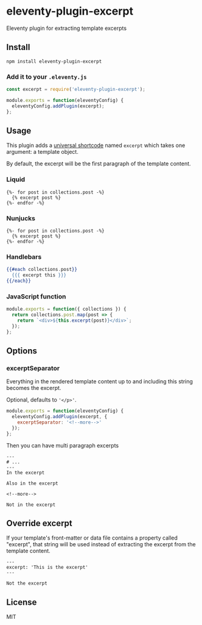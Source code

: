 # eleventy-plugin-excerpt

Eleventy plugin for extracting template excerpts

## Install

`npm install eleventy-plugin-excerpt`

### Add it to your `.eleventy.js`

```js
const excerpt = require('eleventy-plugin-excerpt');

module.exports = function(eleventyConfig) {
  eleventyConfig.addPlugin(excerpt);
};
```

## Usage

This plugin adds a [universal shortcode](https://www.11ty.io/docs/shortcodes/#universal-shortcodes) named `excerpt` which takes one argument: a template object.

By default, the excerpt will be the first paragraph of the template content.

### Liquid

```liquid
{%- for post in collections.post -%}
  {% excerpt post %}
{%- endfor -%}
```

### Nunjucks

```njk
{%- for post in collections.post -%}
  {% excerpt post %}
{%- endfor -%}
```

### Handlebars

```hbs
{{#each collections.post}}
  {{{ excerpt this }}}
{{/each}}
```

### JavaScript function

```js
module.exports = function({ collections }) {
  return collections.post.map(post => {
    return `<div>${this.excerpt(post)}</div>`;
  });
};
```

## Options

### excerptSeparator

Everything in the rendered template content up to and including this string becomes the excerpt.

Optional, defaults to `'</p>'`.

```js
module.exports = function(eleventyConfig) {
  eleventyConfig.addPlugin(excerpt, {
    excerptSeparator: '<!--more-->'
  });
};
```

Then you can have multi paragraph excerpts

```
---
# ...
---
In the excerpt

Also in the excerpt

<!--more-->

Not in the excerpt
```

## Override excerpt

If your template's front-matter or data file contains a property called "excerpt", that string will be used instead of extracting the excerpt from the template content.

```
---
excerpt: 'This is the excerpt'
---

Not the excerpt
```

## License

MIT

